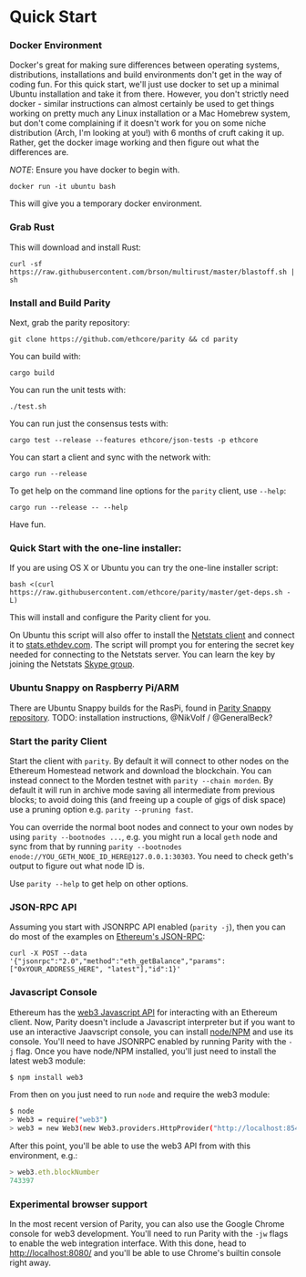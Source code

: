 # Quick Start

### Docker Environment

Docker's great for making sure differences between operating systems, distributions, installations and build environments don't get in the way of coding fun. For this quick start, we'll just use docker to set up a minimal Ubuntu installation and take it from there. However, you don't strictly need docker - similar instructions can almost certainly be used to get things working on pretty much any Linux installation or a Mac Homebrew system, but don't come complaining if it doesn't work for you on some niche distribution (Arch, I'm looking at you!) with 6 months of cruft caking it up. Rather, get the docker image working and then figure out what the differences are.

*NOTE*: Ensure you have docker to begin with.

```
docker run -it ubuntu bash
```

This will give you a temporary docker environment.

### Grab Rust

This will download and install Rust:

```
curl -sf https://raw.githubusercontent.com/brson/multirust/master/blastoff.sh | sh
```

### Install and Build Parity

Next, grab the parity repository:

```
git clone https://github.com/ethcore/parity && cd parity
```

You can build with:

```
cargo build
```

You can run the unit tests with:

```
./test.sh
```

You can run just the consensus tests with:

```
cargo test --release --features ethcore/json-tests -p ethcore
```

You can start a client and sync with the network with:

```
cargo run --release
```

To get help on the command line options for the `parity` client, use `--help`:

```
cargo run --release -- --help
```

Have fun.

### Quick Start with the one-line installer:

If you are using OS X or Ubuntu you can try the one-line installer script:

```
bash <(curl https://raw.githubusercontent.com/ethcore/parity/master/get-deps.sh -L)
```

This will install and configure the Parity client for you. 

On Ubuntu this script will also offer to install the [Netstats client](https://github.com/cubedro/eth-net-intelligence-api) and connect it to [stats.ethdev.com](https://stats.ethdev.com). The script will prompt you for entering the secret key needed for connecting to the Netstats server. You can learn the key by joining the Netstats [Skype group](http://is.gd/iwSaR9).

### Ubuntu Snappy on Raspberry Pi/ARM

There are Ubuntu Snappy builds for the RasPi, found in [Parity Snappy repository](github.com/ethcore/parity-snappy). TODO: installation instructions, @NikVolf / @GeneralBeck?

### Start the parity Client

Start the client with `parity`. By default it will connect to other nodes on the Ethereum Homestead network and download the blockchain. You can instead connect to the Morden testnet with `parity --chain morden`. By default it will run in archive mode saving all intermediate from previous blocks; to avoid doing this (and freeing up a couple of gigs of disk space) use a pruning option e.g. `parity --pruning fast`.

You can override the normal boot nodes and connect to your own nodes by using `parity --bootnodes ...`, e.g. you might run a local `geth` node and sync from that by running `parity --bootnodes enode://YOU_GETH_NODE_ID_HERE@127.0.0.1:30303`. You need to check geth's output to figure out what node ID is.

Use `parity --help` to get help on other options.

### JSON-RPC API

Assuming you start with JSONRPC API enabled (`parity -j`), then you can do most of the examples on [Ethereum's JSON-RPC](https://github.com/ethereum/wiki/wiki/JSON-RPC):

````
curl -X POST --data '{"jsonrpc":"2.0","method":"eth_getBalance","params":["0xYOUR_ADDRESS_HERE", "latest"],"id":1}'
````

### Javascript Console

Ethereum has the [web3 Javascript API](https://github.com/ethereum/wiki/wiki/JavaScript-API) for interacting with an Ethereum client. Now, Parity doesn't include a Javascript interpreter but if you want to use an interactive Jaavscript console, you can install [node/NPM](http://nodejs.org) and use its console. You'll need to have JSONRPC enabled by running Parity with the `-j` flag. Once you have node/NPM installed, you'll just need to install the latest web3 module:

```bash
$ npm install web3
```

From then on you just need to run `node` and require the web3 module:

```bash
$ node
> Web3 = require("web3")
> web3 = new Web3(new Web3.providers.HttpProvider("http://localhost:8545"));
```

After this point, you'll be able to use the web3 API from with this environment, e.g.:

```javascript
> web3.eth.blockNumber
743397
```

### Experimental browser support

In the most recent version of Parity, you can also use the Google Chrome console for web3 development. You'll need to run Parity with the `-jw` flags to enable the web integration interface. With this done, head to [http://localhost:8080/](http://localhost:8080/) and you'll be able to use Chrome's builtin console right away.

